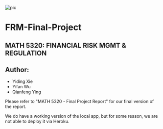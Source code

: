 ![pic](master/Image1.png)

# FRM-Final-Project

## MATH 5320: FINANCIAL RISK MGMT & REGULATION

## Author:
  + Yiding Xie
  + Yifan Wu
  + Qianfeng Ying
  
Please refer to "MATH 5320 - Final Project Report" for our final version of the report.

We do have a working version of the local app, but for some reason, we are not able to deploy it via Heroku.
